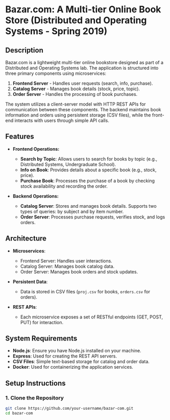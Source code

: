 # Bazar.com: A Multi-tier Online Book Store (Distributed and Operating Systems - Spring 2019)

## Description

Bazar.com is a lightweight multi-tier online bookstore designed as part of a Distributed and Operating Systems lab. The application is structured into three primary components using microservices:

1. **Frontend Server** - Handles user requests (search, info, purchase).
2. **Catalog Server** - Manages book details (stock, price, topic).
3. **Order Server** - Handles the processing of book purchases.

The system utilizes a client-server model with HTTP REST APIs for communication between these components. The backend maintains book information and orders using persistent storage (CSV files), while the front-end interacts with users through simple API calls.

## Features

- **Frontend Operations:**
  - **Search by Topic**: Allows users to search for books by topic (e.g., Distributed Systems, Undergraduate School).
  - **Info on Book**: Provides details about a specific book (e.g., stock, price).
  - **Purchase Book**: Processes the purchase of a book by checking stock availability and recording the order.

- **Backend Operations:**
  - **Catalog Server**: Stores and manages book details. Supports two types of queries: by subject and by item number.
  - **Order Server**: Processes purchase requests, verifies stock, and logs orders.

## Architecture

- **Microservices**: 
  - Frontend Server: Handles user interactions.
  - Catalog Server: Manages book catalog data.
  - Order Server: Manages book orders and stock updates.
  
- **Persistent Data**: 
  - Data is stored in CSV files (`proj.csv` for books, `orders.csv` for orders).
  
- **REST APIs**: 
  - Each microservice exposes a set of RESTful endpoints (GET, POST, PUT) for interaction.

## System Requirements

- **Node.js**: Ensure you have Node.js installed on your machine.
- **Express**: Used for creating the REST API servers.
- **CSV Files**: Simple text-based storage for catalog and order data.
- **Docker**: Used for containerizing the application services.
  
## Setup Instructions

### 1. Clone the Repository

```bash
git clone https://github.com/your-username/bazar-com.git
cd bazar-com
